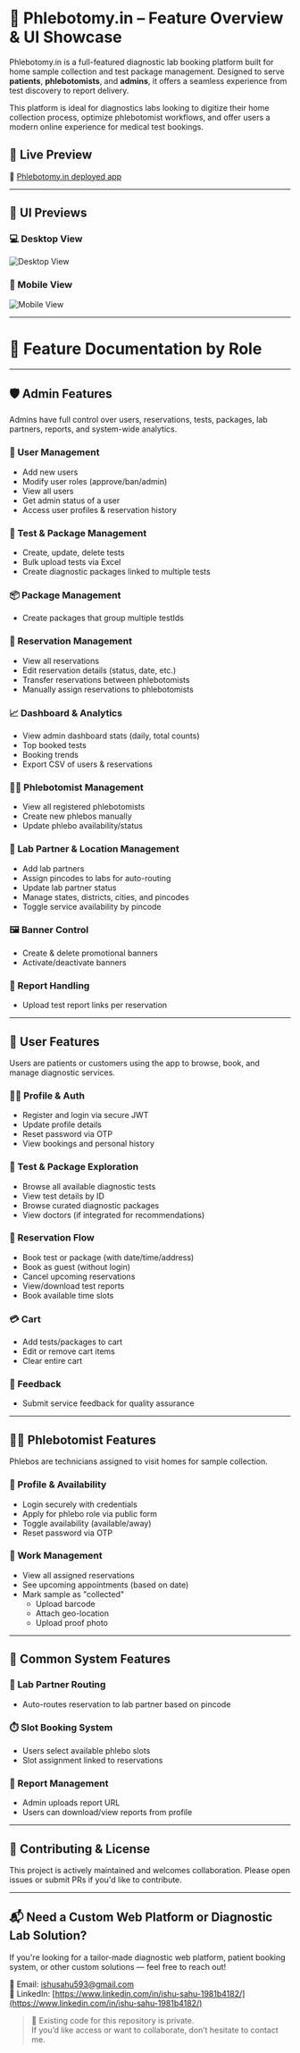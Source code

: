 # 🧪 Phlebotomy.in – Feature Overview & UI Showcase

Phlebotomy.in is a full-featured diagnostic lab booking platform built for home sample collection and test package management. Designed to serve **patients**, **phlebotomists**, and **admins**, it offers a seamless experience from test discovery to report delivery.

This platform is ideal for diagnostics labs looking to digitize their home collection process, optimize phlebotomist workflows, and offer users a modern online experience for medical test bookings.

## 📎 Live Preview

🔗 [Phlebotomy.in deployed app](https://phlebotomy-user-panel.onrender.com/)

---

## 📸 UI Previews

### 💻 Desktop View
![Desktop View](./assets/desktop_view.png)

### 📱 Mobile View
![Mobile View](./assets/mobile_view.jpeg)

---

# 🧩 Feature Documentation by Role

---

## 🛡️ Admin Features

Admins have full control over users, reservations, tests, packages, lab partners, reports, and system-wide analytics.

### 👥 User Management
- Add new users
- Modify user roles (approve/ban/admin)
- View all users
- Get admin status of a user
- Access user profiles & reservation history

### 🔬 Test & Package Management
- Create, update, delete tests
- Bulk upload tests via Excel
- Create diagnostic packages linked to multiple tests

### 📦 Package Management
- Create packages that group multiple testIds

### 🧪 Reservation Management
- View all reservations
- Edit reservation details (status, date, etc.)
- Transfer reservations between phlebotomists
- Manually assign reservations to phlebotomists

### 📈 Dashboard & Analytics
- View admin dashboard stats (daily, total counts)
- Top booked tests
- Booking trends
- Export CSV of users & reservations

### 🧑‍🔬 Phlebotomist Management
- View all registered phlebotomists
- Create new phlebos manually
- Update phlebo availability/status

### 🏥 Lab Partner & Location Management
- Add lab partners
- Assign pincodes to labs for auto-routing
- Update lab partner status
- Manage states, districts, cities, and pincodes
- Toggle service availability by pincode

### 🖼️ Banner Control
- Create & delete promotional banners
- Activate/deactivate banners

### 📄 Report Handling
- Upload test report links per reservation

---

## 👤 User Features

Users are patients or customers using the app to browse, book, and manage diagnostic services.

### 👨‍⚕️ Profile & Auth
- Register and login via secure JWT
- Update profile details
- Reset password via OTP
- View bookings and personal history

### 🔬 Test & Package Exploration
- Browse all available diagnostic tests
- View test details by ID
- Browse curated diagnostic packages
- View doctors (if integrated for recommendations)

### 📅 Reservation Flow
- Book test or package (with date/time/address)
- Book as guest (without login)
- Cancel upcoming reservations
- View/download test reports
- Book available time slots

### 💳 Cart
- Add tests/packages to cart
- Edit or remove cart items
- Clear entire cart

### 💬 Feedback
- Submit service feedback for quality assurance

---

## 🧑‍🔬 Phlebotomist Features

Phlebos are technicians assigned to visit homes for sample collection.

### 🔐 Profile & Availability
- Login securely with credentials
- Apply for phlebo role via public form
- Toggle availability (available/away)
- Reset password via OTP

### 📅 Work Management
- View all assigned reservations
- See upcoming appointments (based on date)
- Mark sample as "collected"
  - Upload barcode
  - Attach geo-location
  - Upload proof photo

---

## 🔄 Common System Features

### 📍 Lab Partner Routing
- Auto-routes reservation to lab partner based on pincode

### ⏱️ Slot Booking System
- Users select available phlebo slots
- Slot assignment linked to reservations

### 🧾 Report Management
- Admin uploads report URL
- Users can download/view reports from profile

---

## 🙌 Contributing & License

This project is actively maintained and welcomes collaboration. Please open issues or submit PRs if you'd like to contribute.

---

## 📬 Need a Custom Web Platform or Diagnostic Lab Solution?

If you're looking for a tailor-made diagnostic web platform, patient booking system, or other custom solutions — feel free to reach out!

📧 Email: [ishusahu593@gmail.com](mailto:ishusahu593@gmail.com)  
🔗 LinkedIn: [https://www.linkedin.com/in/ishu-sahu-1981b4182/](https://www.linkedin.com/in/ishu-sahu-1981b4182/)

> 🚀 Existing code for this repository is private.  
> If you’d like access or want to collaborate, don’t hesitate to contact me.

